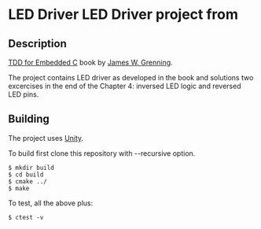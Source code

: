 # LED Driver LED Driver project from

## Description

<a href="https://www.amazon.com/Driven-Development-Embedded-Pragmatic-Programmers-ebook/dp/B01D3TWF5M" target="_blank">TDD for Embedded C</a> book by <a href="https://wingman-sw.com/renaissance/" target="_blank">James W. Grenning</a>.

The project contains LED driver as developed in the book and solutions
two excercises in the end of the Chapter 4: inversed LED logic and
reversed LED pins.

## Building

The project uses <a href="https://github.com/ThrowTheSwitch/Unity">Unity</a>.

To build first clone this repository with --recursive option.
    
```
$ mkdir build
$ cd build
$ cmake ../
$ make
```

To test, all the above plus:

```
$ ctest -v
```

